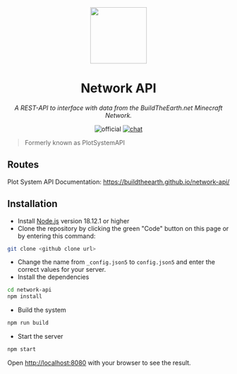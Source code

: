 <!-- markdownlint-disable -->
<div align="center">

<img width="128" src="https://buildtheearth.net/assets/img/site-logo-animated.gif" />

# Network API

_A REST-API to interface with data from the BuildTheEarth.net Minecraft Network._

![official](https://go.buildtheearth.net/official-shield)
[![chat](https://img.shields.io/discord/690908396404080650?label=Discord&color=768AD4)](https://discord.gg/buildtheearth)

</div>
<!-- markdownlint-restore -->

> Formerly known as PlotSystemAPI

## Routes

Plot System API Documentation: 
https://buildtheearth.github.io/network-api/


## Installation

- Install [Node.js](https://nodejs.org/en/) version 18.12.1 or higher
- Clone the repository by clicking the green "Code" button on this page or by entering this command:
```bash
git clone <github clone url>
```
- Change the name from `_config.json5` to `config.json5` and enter the correct values for your server.
- Install the dependencies
```bash
cd network-api
npm install
```
- Build the system
```bash
npm run build
```
- Start the server
```bash
npm start
```
Open [http://localhost:8080](http://localhost:8080) with your browser to see the result.
